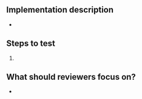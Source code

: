 <!-- Give a quick summary of the implementation details, provide design justifications if necessary -->

## Implementation description

-

<!-- What should the reviewer do to verify your changes? Describe expected results and include screenshots when appropriate -->

## Steps to test

1.

<!-- Draw attention to the substantial parts of your PR or anything you'd like a second opinion on -->

## What should reviewers focus on?

-
